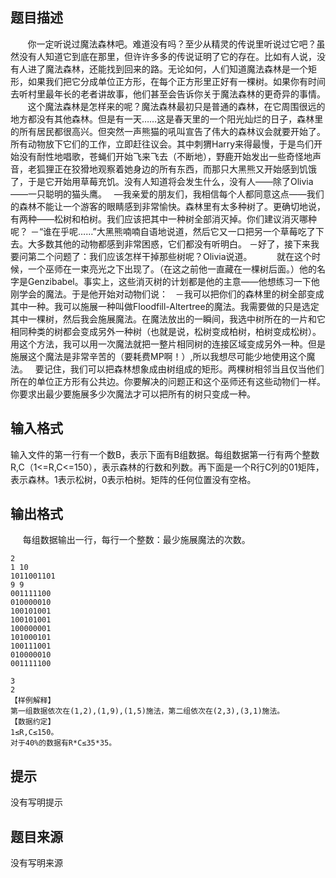 


## 题目描述
       你一定听说过魔法森林吧。难道没有吗？至少从精灵的传说里听说过它吧？虽然没有人知道它到底在那里，但许许多多的传说证明了它的存在。比如有人说，没有人进了魔法森林，还能找到回来的路。无论如何，人们知道魔法森林是一个矩形，如果我们把它分成单位正方形，在每个正方形里正好有一棵树。如果你有时间去听村里最年长的老者讲故事，他们甚至会告诉你关于魔法森林的更奇异的事情。
       这个魔法森林是怎样来的呢？魔法森林最初只是普通的森林，在它周围很远的地方都没有其他森林。但是有一天……这是春天里的一个阳光灿烂的日子，森林里的所有居民都很高兴。但突然一声熊猫的吼叫宣告了伟大的森林议会就要开始了。所有动物放下它们的工作，立即赶往议会。其中刺猬Harry来得最慢，于是鸟们开始没有耐性地唱歌，苍蝇们开始飞来飞去（不断地），野鹿开始发出一些奇怪地声音，老狐狸正在狡猾地观察着她身边的所有东西，而那只大黑熊又开始感到饥饿了，于是它开始用草莓充饥。没有人知道将会发生什么，没有人——除了Olivia——一只聪明的猫头鹰。
 
—我亲爱的朋友们，我相信每个人都同意这点——我们的森林不能让一个游客的眼睛感到非常愉快。森林里有太多种树了。更确切地说，有两种——松树和柏树。我们应该把其中一种树全部消灭掉。你们建议消灭哪种呢？
－“谁在乎呢……”大黑熊喃喃自语地说道，然后它又一口把另一个草莓吃了下去。大多数其他的动物都感到非常困惑，它们都没有听明白。
－好了，接下来我要问第二个问题了：我们应该怎样干掉那些树呢？Olivia说道。
 
       就在这个时候，一个巫师在一束亮光之下出现了。（在这之前他一直藏在一棵树后面。）他的名字是Genzibabel。事实上，这些消灭树的计划都是他的主意——他想练习一下他刚学会的魔法。于是他开始对动物们说：
 
－我可以把你们的森林里的树全部变成其中一种。我可以施展一种叫做Floodfill-Altertree的魔法。我需要做的只是选定其中一棵树，然后我会施展魔法。在魔法放出的一瞬间，我选中树所在的一片和它相同种类的树都会变成另外一种树（也就是说，松树变成柏树，柏树变成松树）。用这个方法，我可以用一次魔法就把一整片相同树的连接区域变成另外一种。但是施展这个魔法是非常辛苦的（要耗费MP啊！）,所以我想尽可能少地使用这个魔法。
 
要记住，我们可以把森林想象成由树组成的矩形。两棵树相邻当且仅当他们所在的单位正方形有公共边。你要解决的问题正和这个巫师还有这些动物们一样。你要求出最少要施展多少次魔法才可以把所有的树只变成一种。
## 输入格式
输入文件的第一行有一个数B，表示下面有B组数据。每组数据第一行有两个整数R,C（1<=R,C<=150），表示森林的行数和列数。再下面是一个R行C列的01矩阵，表示森林。1表示松树，0表示柏树。矩阵的任何位置没有空格。
## 输出格式
     每组数据输出一行，每行一个整数：最少施展魔法的次数。

```input1
2
1 10
1011001101
9 9
001111100
010000010
100101001
100101001
100000001
101000101
100111001
010000010
001111100

```

```output1
3
2
【样例解释】
第一组数据依次在(1,2),(1,9),(1,5)施法，第二组依次在(2,3),(3,1)施法。
【数据约定】
1≤R,C≤150。
对于40%的数据有R*C≤35*35。
```

## 提示
没有写明提示
## 题目来源
没有写明来源



